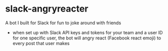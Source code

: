 # slack-angryreacter
A bot I built for Slack for fun to joke around with friends

- when set up with Slack API keys and tokens for your team and a user ID for one specific user, the bot will angry react (Facebook react emoji) to every post that user makes
